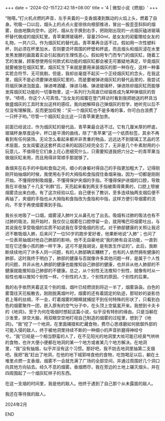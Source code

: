 +++
date = '2024-02-15T22:42:18+08:00'
title = '4 | 微型小说《燃烟》'
+++

“啪嗒。”打火机点燃的声音，左手夹着的一支香烟凑到飘动的火焰上头，燃着了自身。吮吸一口以后，烟头上的点点火星徐徐向根部推进，冒出一股歪歪斜斜的烟雾，自由地飘向空中。这时，烟从左手换到右手，把刚刚出现的一点烟灰磕进玻璃杯替代做成的烟灰缸里。青苹果牌玻璃杯，容量250ml，是女友的闺蜜赠给女友的礼物，一共六只。作为烟灰缸的替代品，青苹果再合适不过。假如用一次性塑料杯，则必须在杯里加水，否则要烫坏周围的杯壁和杯底，而且烟头和烟灰浸在水里发黑发酵的画面着实会引起我的生理性恶心。假如用专门而专门的烟灰缸，随着工艺的发展，顾客想使用任何款式和功能的烟灰缸都会被无可置疑地满足，毕竟烟灰就要被放在烟灰缸里，烟灰缸生下来就是要用来装烟灰的那一种存在，这样一种事实若合符节、无可挑剔，但是，我却丝毫提不起买一个正经烟灰缸的念头，在我这里，烟灰不是必须要弹进烟灰缸里的，而是要被弹进烟灰缸的替代品里的，我尝试将烟灰弹进泡面盒、弹进啤酒罐、弹进马桶、弹进玻璃杯，弹进除却烟灰缸而能够发挥烟灰缸功能的一切事物里，这一系列行为简直已经锻炼成为某种弹烟灰的哲学。“啧啧，你这个人可真怪。”当女友的闺蜜在登门拜访时看到我把她送的杯具当做盛烟灰的工具时发出这样的感叹。我向她解释自己弹烟灰的哲学，她听完以后不仅没有理解我，反而更加叹惋：“买一个烟灰缸也不是多难的事，你可白白浪费了一只杯子哟。”尽管一个烟灰缸会比这一只青苹果更加贵。

前面已经说过，作为烟灰缸的替代品，青苹果最合适不过。它有几厘米厚的杯底，玻璃杯身厚度适中，杯口是平滑的曲线，除了“青苹果”这一个纸质标签，其余不再看到有任何装饰。无论怎么看起来都并非贵重的物品，远远达不到玻璃工艺品的艺术层面，女友闺蜜送这套杯具过来的起因已经完全忘了，无非是几个朴素耐用的小玩意儿，不值得在它们身上花心思细究什么，只需要知道我把六分之一的青苹果当做烟灰缸来用，而且用得非常顺手那就够了。

香烟夹在右手的中指和食指之间，细小的身躯衬得自己的手指更加粗大了。记得刚刚开始抽烟的时候，我使用右手的大拇指和食指捏住香烟来抽，因为一切都是刚刚开始，不懂得控制吸烟量，不懂得保护夹烟的手指，不懂得保护进烟的口腔，导致我在半夜抽了十几支“利群”后，天亮起来看到两支手指被熏得黄黄的，口腔上颚被烟雾烫出来白疮。有了这次经验以后，自己便长了教训，至多连续抽两支烟后便不再抽了，夹烟的手指也从大拇指和食指改为食指和中指，这样方便引导烟雾的流向，不至于再使烟雾熏到手指。

我长长地吸了一口烟，烟雾浸入肺叶又从鼻孔吐了出去。吸烟有过肺的吸法也有不过肺的吸法，刚开始时，我仅仅让烟雾在口腔停留一会，就用嘴巴将烟雾吐出，与其说我在享受吸烟的实质不如说我在享受吸烟的形式。对于肺部健康的关照让我迟迟不敢吸烟入肺，后来问了一位50岁的跑步爱好者，他果断地说“入肺”；也问了一位表哥抽烟对他自己肺部的影响，他不无自豪地说“我的肺有自洁功能，一直到现在它还像小孩的肺一样干净，这可不是我胡说，是有医生作证的”。此后，我断断续续地问了许多人同一问题，有的人肺部确实糟糕了，也有的人依然拥有健康的肺部，这时我终于明白了，肺部的健康与否就像许多其他问题一样，是属于个人性的问题，并非从他人肺部的健康也能推知自己肺部的健康，也并非从他人肺部的不健康就能推知自己肺部的不健康。总之，从个别性无法推知个别性，就像有时从一般性也难以推知个别性一样。个别性的人生，个别性的原因，个别性的后果。

我的右手依然夹着这支个别的烟，烟叶已经燃烧到将近一半了，烟雾袅袅。白色的雾霭往天花板散去，刚刚脱离烟叶时，烟雾的还有着固定的轨迹，那轻妙的姿影仿若上等的丝绸，不一会，盯着烟雾的眼睛就捕捉不到任何特殊的形状了，只看到白色的烟雾聚作一团，嵌入原有的空气分子中，在头顶上空氤氲开来。我想到卡夫卡的《地洞》。至于为何在吸烟时想起这篇小说，似乎没有特别的缘由。只是当躺在沙发里，排空大脑，用双眼空空地盯视自己制造的烟雾的过程里，想到了《地洞》。“我”挖了一个地洞，在里面捕猎和贮藏食物，费尽心思琢磨如何抵御外部的可能入侵的敌人，终于被地洞里持续不断的一种细小的声音折磨得神经兮兮。“我”已经是一个相当野蛮的人了，在不见阳光的地洞里大啖可能已经臭气哄哄的食物，也许大便小便都在地洞的某一个地方或者某几个地方解决。在地洞里，“我”没有抽烟，似乎并没有这个习惯。那好吧，我不妨去地洞里抽第二支烟吧。我把“我”赶出了地洞，在他的地下城郭啃食他的食物，吃饱喝足以后，躺在土堆里点燃一支香烟，烟雾不一会就充满了广场的全部空间，并通过周围好几个洞口向其他方向钻去。经久不息的烟雾。香烟燃尽，我在旁边的土地上碾灭烟头，并在四周围起了一个烟灰缸样子的东西。

在这一支烟的时间里，我是他的敌人。他终于遇到了自己那个从未露面的敌人。

我还在等待我的敌人。

2024年2月

END



